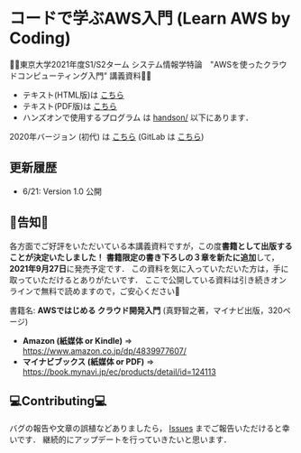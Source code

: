 # コードで学ぶAWS入門 (Learn AWS by Coding)

🚀🚀東京大学2021年度S1/S2ターム システム情報学特論　"AWSを使ったクラウドコンピューティング入門" 講義資料🚀🚀

- テキスト(HTML版)は [こちら](https://tomomano.github.io/learn-aws-by-coding/)
- テキスト(PDF版)は [こちら](https://tomomano.github.io/learn-aws-by-coding/main.pdf)
- ハンズオンで使用するプログラム は [handson/](handson/) 以下にあります．

2020年バージョン (初代) は [こちら](https://tomomano.gitlab.io/intro-aws/)
(GitLab は [こちら](https://gitlab.com/tomomano/intro-aws))

## 更新履歴

- 6/21: Version 1.0 公開

## 📗告知📗

各方面でご好評をいただいている本講義資料ですが，この度**書籍として出版することが決定いたしました！**
**書籍限定の書き下ろしの３章を新たに追加**して，**2021年9月27日**に発売予定です．
この資料を気に入っていただいた方は，手に取っていただけるとありがたいです．
ここで公開している資料は引き続きオンラインで無料で読めますので，ご安心ください🙇

書籍名: **AWSではじめる クラウド開発入門** (真野智之著，マイナビ出版，320ページ)
- **Amazon (紙媒体 or Kindle)** => https://www.amazon.co.jp/dp/4839977607/
- **マイナビブックス (紙媒体 or PDF)** => https://book.mynavi.jp/ec/products/detail/id=124113

## 💻Contributing💻
バグの報告や文章の誤植などありましたら， [Issues](https://github.com/tomomano/learn-aws-by-coding/issues) までご報告いただけると幸いです．
継続的にアップデートを行っていきたいと思います．
